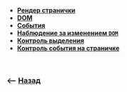 * **<a href="./pages/render/readme.md">Рендер странички</a>**
* **<a href="./pages/browser-js/readme.md">DOM</a>**  
* **<a href="./pages/events/readme.md">События</a>**
* **<a href="./pages/mutation-observer/readme.md">Наблюдение за изменением <code>DOM</code></a>**
* **<a href="./pages/selection/readme.md">Контроль выделения</a>**
* **<a href="./pages/browser-page-control/readme.md">Контроль события на страничке</a>**

<br>

### ⟵ **<a href="../../readme.md">Назад</a>**